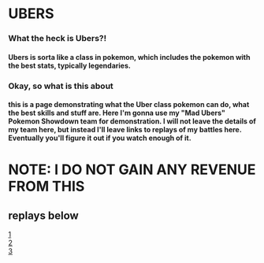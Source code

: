 # UBERS
### What the heck is Ubers?!
#### Ubers is sorta like a class in pokemon, which includes the pokemon with the best stats, typically legendaries.
### Okay, so what is this about
#### this is a page demonstrating what the Uber class pokemon can do, what the best skills and stuff are. Here I'm gonna use my "Mad Ubers" Pokemon Showdown team for demonstration. I will not leave the details of my team here, but instead I'll leave links to replays of my battles here. Eventually you'll figure it out if you watch enough of it.
# NOTE: I DO NOT GAIN ANY REVENUE FROM THIS
## replays below
[1](https://replay.pokemonshowdown.com/gen8ubers-1164751476)
<br>[2](https://replay.pokemonshowdown.com/gen8ubers-1164734555)
<br>[3](https://replay.pokemonshowdown.com/gen8ubers-1164745737)
